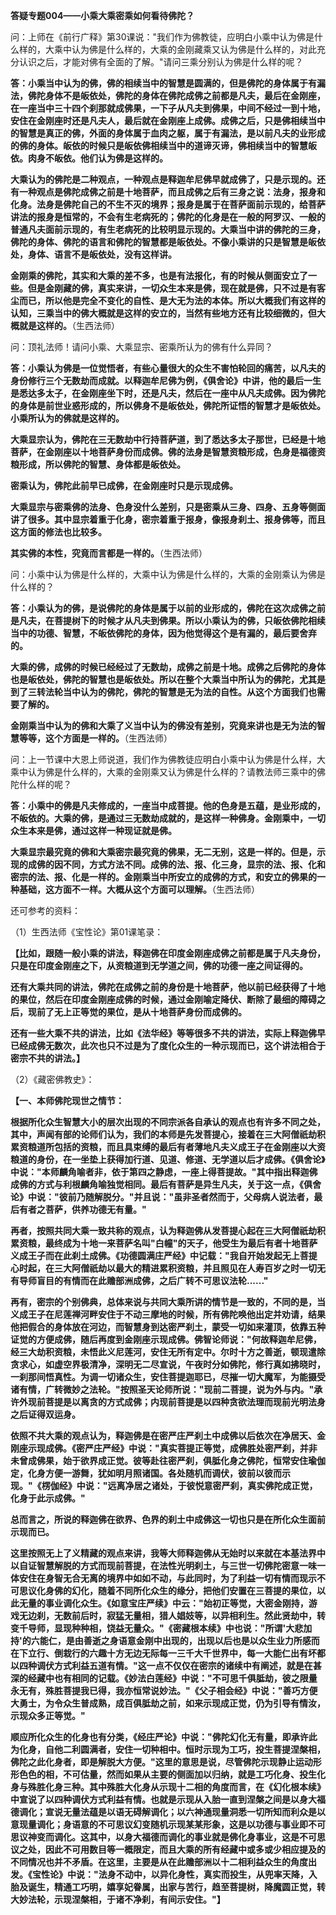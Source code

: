 **答疑专题004——小乘大乘密乘如何看待佛陀？**

问：上师在《前行广释》第30课说："我们作为佛教徒，应明白小乘中认为佛是什么样的，大乘中认为佛是什么样的，大乘的金刚藏乘又认为佛是什么样的，对此充分认识之后，才能对佛有全面的了解。"请问三乘分别认为佛是什么样的呢？

**答：小乘当中认为的佛，佛的相续当中的智慧是圆满的，但是佛陀的身体属于有漏法，佛陀身体不是皈依处，佛陀的身体在佛陀成佛之前都是凡夫，最后在金刚座，在一座当中三十四个刹那就成佛果，一下子从凡夫到佛果，中间不经过一到十地，安住在金刚座时还是凡夫人，最后就在金刚座上成佛。成佛之后，只是佛相续当中的智慧是真正的佛，外面的身体属于血肉之躯，属于有漏法，是以前凡夫的业形成的佛的身体。皈依的时候只是皈依佛相续当中的道谛灭谛，佛相续当中的智慧皈依。肉身不皈依。他们认为佛是这样的。**

**大乘认为的佛陀是二种观点，一种观点是释迦牟尼佛早就成佛了，只是示现的。还有一种观点是佛陀成佛之前是十地菩萨，而且成佛之后有三身之说：法身，报身和化身。法身是佛陀自己的不生不灭的境界；报身是属于在菩萨面前示现的，给菩萨讲法的报身是恒常的，不会有生老病死的；佛陀的化身是在一般的阿罗汉、一般的普通凡夫面前示现的，有生老病死的比较明显示现的。大乘当中讲的佛陀的三身，佛陀的身体、佛陀的语言和佛陀的智慧都是皈依处。不像小乘讲的只是智慧是皈依处，身体、语言不是皈依处，没有这样讲。**

**金刚乘的佛陀，其实和大乘的差不多，也是有法报化，有的时候从侧面安立了一些。但是金刚藏的佛，真实来讲，一切众生本来是佛，现在就是佛，只不过是有客尘而已，所以他是完全不变化的自性、是大无为法的本体。所以大概我们有这样的认知，三乘当中的佛大概就是这样的安立的，当然有些地方还有比较细微的，但大概就是这样的。**（生西法师）

问：顶礼法师！请问小乘、大乘显宗、密乘所认为的佛有什么异同？

**答：小乘认为佛是一位觉悟者，有些心量很大的众生不害怕轮回的痛苦，以凡夫的身份修行三个无数劫而成就。以释迦牟尼佛为例，《俱舍论》中讲，他的最后一生是悉达多太子，在金刚座坐下时，还是凡夫，然后在一座中从凡夫成佛。因为佛陀的身体是前世业惑形成的，所以佛身不是皈依处，佛陀所证悟的智慧才是皈依处。小乘所认为的佛就是这样的。**

**大乘显宗认为，佛陀在三无数劫中行持菩萨道，到了悉达多太子那世，已经是十地菩萨，在金刚座以十地菩萨身份而成佛。佛的法身是智慧资粮形成，色身是福德资粮形成，所以佛陀的智慧、身体都是皈依处。**

**密乘认为，佛陀此前早已成佛，在金刚座时只是示现成佛。**

**大乘显宗与密乘佛的法身、色身没什么差别，只是密乘从三身、四身、五身等侧面讲了很多。其中显宗着重于化身，密宗着重于报身，像报身刹土、报身佛等，而且这方面的修法也比较多。**

**其实佛的本性，究竟而言都是一样的。**（生西法师）

问：小乘中认为佛是什么样的，大乘中认为佛是什么样的，大乘的金刚乘认为佛是什么样的？

**答：小乘认为的佛，是说佛陀的身体是属于以前的业形成的，佛陀在这次成佛之前是凡夫，在菩提树下的时候才从凡夫到佛果。所以小乘认为的佛，只皈依佛陀相续当中的功德、智慧，不皈依佛陀的身体，因为他觉得这个是有漏的，最后要舍弃的。**

**大乘的佛，成佛的时候已经经过了无数劫，成佛之前是十地。成佛之后佛陀的身体也是皈依处，佛陀的智慧也是皈依处。所以在整个大乘当中所认为的佛陀，尤其是到了三转法轮当中认为的佛陀，佛陀的智慧是无为法的自性。从这个方面我们也需要了解的。**

**金刚乘当中认为的佛和大乘了义当中认为的佛没有差别，究竟来讲也是无为法的智慧等等，这个方面是一样的。**（生西法师）

问：上一节课中大恩上师说道，我们作为佛教徒应明白小乘中认为佛是什么样，大乘中认为佛是什么样的，大乘的金刚乘又认为佛是什么样的？请教法师三乘中的佛陀什么样的呢？

**答：小乘中的佛是凡夫修成的，一座当中成菩提。他的色身是五蕴，是业形成的，不皈依的。大乘的佛，是通过三无数劫成就的，是这样一种佛身。金刚乘中，一切众生本来是佛，通过这样一种现证就是佛。**

**大乘显宗最究竟的佛和大乘密宗最究竟的佛果，无二无别，这是一样的。但是，示现的成佛的因不同，方式方法不同。成佛的法、报、化三身，显宗的法、报、化和密宗的法、报、化是一样的。金刚乘当中所安立的成佛的方式，和安立的佛果的一种基础，这方面不一样。大概从这个方面可以理解。**（生西法师）

还可参考的资料：

（1）生西法师《宝性论》第01课笔录：

**【比如，跟随一般小乘的讲法，释迦佛在印度金刚座成佛之前都是属于凡夫身份，只是在印度金刚座之下，从资粮道到无学道之间，佛的功德一座之间证得的。**

**还有大乘共同的讲法，佛陀在成佛之前的身份是十地菩萨，他以前已经获得了十地的果位，然后在印度金刚座成佛的时候，通过金刚喻定降伏、断除了最细的障碍之后，现前了无上正等觉的果位，是从十地菩萨身份而成佛的。**

**还有一些大乘不共的讲法，比如《法华经》等等很多不共的讲法，实际上释迦佛早已经成佛无数次，此次也只不过是为了度化众生的一种示现而已，这个讲法相合于密宗不共的讲法。】**

（2）《藏密佛教史》：

**【一、本师佛陀现世之情节：**

**根据所化众生智慧大小的层次出现的不同宗派各自承认的观点也有许多不同之处，其中，声闻有部的论师们认为，我们的本师是先发菩提心，接着在三大阿僧祇劫积累资粮道所包括的资粮，而且具束缚的最后有者薄地凡夫义成王子在金刚座以大资粮道的身份，在一坐垫上获得加行道、见道、修道、无学道以后才成佛。《俱舍论》中说："本师麟角喻者非，依于第四之静虑，一座上得菩提故。"其中指出释迦佛成佛的方式与利根麟角喻独觉相同。最后有菩萨是异生凡夫，关于这一点，《俱舍论》中说："彼前乃随解脱分。"并且说："虽非圣者然而于，父母病人说法者，最后有者之菩萨，供养功德无有量。"**

**再者，按照共同大乘一致共称的观点，认为释迦佛从发菩提心起在三大阿僧祇劫积累资粮，最终成为十地一来菩萨名叫"白幢"的天子，他受生为最后有者十地菩萨义成王子而在此刹土成佛。《功德圆满庄严经》中记载："我自开始发起无上菩提心时起，在三大阿僧祇劫以最大的精进累积资粮，并且照见在人寿百岁之时一切无有导师盲目的有情而在此赡部洲成佛，之后广转不可思议法轮......"**

**再有，密宗的个别佛典，总体来说与共同大乘所讲的情节是一致的，不同的是，当义成王子在尼莲禅河畔安住于不动三摩地的时候，所有佛陀唤他出定并劝请，结果他把假合的身体放在河边，而智慧身到达密严刹土，蒙受一切如来灌顶，依靠五种证觉的方便成佛，随后再度到金刚座示现成佛。佛智论师说："何故释迦牟尼佛，经三大劫积资粮，未悟此义尼莲河，安住无所有定中。尔时十方之善逝，顿现遣除贪求心，如虚空界极清净，深明无二尽宣说，午夜时分如佛陀，修行真如拂晓时，一刹那间悟真性。为调一切诸众生，安住菩提迦耶已，尽摧一切大魔军，为能摄受诸有情，广转微妙之法轮。"按照圣天论师所说："现前二菩提，说为外与内。"承许外现前菩提是以离贪的方式成佛；内现前菩提是以四种贪欲法理而现前光明法身之后证得双运身。**

**依照不共大乘的观点认为，释迦佛是在密严庄严刹土中成佛以后依次在净居天、金刚座示现成佛。《密严庄严经》中说："真实菩提正等觉，成佛胜处密严刹，并非未曾成佛果，始于欲界成正觉。彼等赴往密严刹，俱胝化身之佛陀，恒常安住瑜伽定，化身方便一游舞，犹如明月照诸国。各处随机而调伏，彼前以彼而示现。"《楞伽经》中说："远离净居之诸处，于彼悦意密严刹，真实佛陀成正觉，化身于此示成佛。"**

**总而言之，所说的释迦佛在欲界、色界的刹土中成佛这一切也只是在所化众生面前示现而已。**

**这里按照无上了义精藏的观点来讲，我等大师释迦佛从无始时以来就在本基法界中以自证智慧解脱的方式而现前菩提，在法性光明刹土，与三世一切佛陀密意一味一体安住在身智无合无离的境界中如如不动，与此同时，为了利益一切有情而现示不可思议化身佛的幻化，随着不同所化众生的缘分，把他们安置在三菩提的果位，以此无量的事业调化众生。《如意宝庄严续》中云："始初正等觉，大密金刚持，游戏无边刹，无数前后时，寂猛无量相，猎人娼妓等，以异相利生。然此贤劫中，转变千导师，显现种种相，饶益无量众。"《密藏根本续》中也说："所谓'大悲加持'的六能仁，是由善逝之身语意金刚中出现的，出现以后也是以众生业力所感而在下立行、倒栽行的六趣十方无边无际每一三千大千世界中，每一大能仁出有坏都以四种调伏方式利益五道有情。"这一点不仅仅在密宗的诸续中有阐述，就是在甚深的经藏中也有相同的记载。《妙法白莲经》中说："不可思千俱胝劫，彼之限量永无有，殊胜菩提我已得，我亦恒常说妙法。"《父子相会经》中说："善巧方便大勇士，为令众生普成熟，成百俱胝劫之前，如来示现成正觉，仍为引导有情汝，示现众多正等觉。"**

**顺应所化众生的化身也有分类，《经庄严论》中说："佛陀幻化无有量，即承许此为化身，自他二利圆满者，安住一切种相中。恒时示现为工巧，投生菩提涅槃相，佛陀之此化身者，即是解脱大方便。"这里的意思是说，尽管佛陀示现静止运动形形色色的相，不可估量，然而如果从主要的侧面加以归纳，就是工巧化身、投生化身与殊胜化身三种。其中殊胜大化身从示现十二相的角度而言，在《幻化根本续》中宣说了以四种调伏方式利益有情。也就是示现从入胎一直到涅槃之间是以身大福德调化；宣说无量法蕴是以语无碍解调化；以六神通现量洞悉一切所知而利众是以意现量调化；身语意的不可思议幻变随机示现某某形象，这是以功德与事业即不可思议神变而调化。这其中，以身大福德而调化的事业就是佛化身事业，这是不可思议之处，因此不可用数目等一概限定，而且大乘的所有经藏中或多或少相应提及的不同情况也并不矛盾。在这里，主要是从在此赡部洲以十二相利益众生的角度出发。《宝性论》中说："法身不动中，以异化身性，真实而投生，从兜率天降，入胎及诞生，精通工巧明，嬉享妃眷属，出家与苦行，趋至菩提树，降魔圆正觉，转大妙法轮，示现涅槃相，于诸不净刹，有间示安住。"】**
